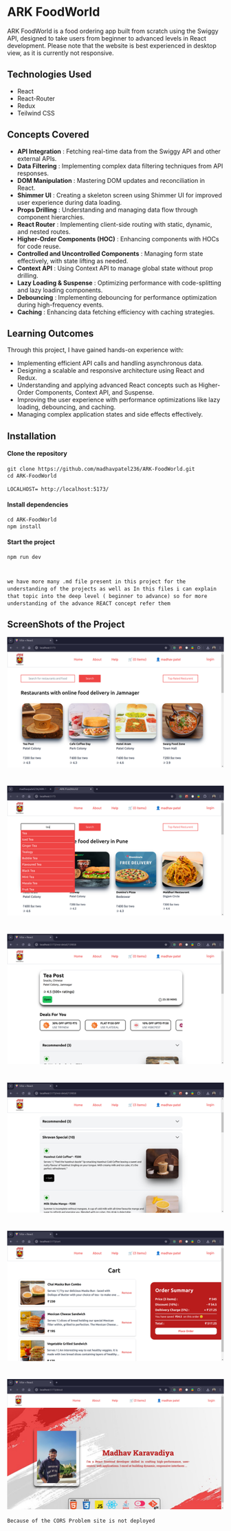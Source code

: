 # ARK FoodWorld

ARK FoodWorld is a food ordering app built from scratch using the Swiggy API, designed to take users from beginner to advanced levels in React development. Please note that the website is best experienced in desktop view, as it is currently not responsive.

## Technologies Used

- React
- React-Router
- Redux
- Teilwind CSS

## Concepts Covered

- **API Integration** : Fetching real-time data from the Swiggy API and other external APIs.
- **Data Filtering** : Implementing complex data filtering techniques from API responses.
- **DOM Manipulation** : Mastering DOM updates and reconciliation in React.
- **Shimmer UI** : Creating a skeleton screen using Shimmer UI for improved user experience      during data loading.
- **Props Drilling** : Understanding and managing data flow through component hierarchies.
- **React Router** : Implementing client-side routing with static, dynamic, and nested routes.
- **Higher-Order Components (HOC)** : Enhancing components with HOCs for code reuse.
- **Controlled and Uncontrolled Components** : Managing form state effectively, with state lifting as needed.
- **Context API** : Using Context API to manage global state without prop drilling.
- **Lazy Loading & Suspense** : Optimizing performance with code-splitting and lazy loading components.
- **Debouncing** : Implementing debouncing for performance optimization during high-frequency events.
- **Caching** : Enhancing data fetching efficiency with caching strategies.
<!-- - Nested Comments: Building complex UIs with N-levels deep nested comments. -->

## Learning Outcomes

Through this project, I have gained hands-on experience with:

- Implementing efficient API calls and handling asynchronous data.
- Designing a scalable and responsive architecture using React and Redux.
- Understanding and applying advanced React concepts such as Higher-Order Components, Context API, and Suspense.
- Improving the user experience with performance optimizations like lazy loading, debouncing, and caching.
- Managing complex application states and side effects effectively.


<!-- ## features:  -->

## Installation

#### Clone the repository

```
git clone https://github.com/madhavpatel236/ARK-FoodWorld.git
cd ARK-FoodWorld
```

`LOCALHOST= http://localhost:5173/`

#### Install dependencies

```
cd ARK-FoodWorld
npm install
```

#### Start the project

```
npm run dev
```

#

`we have more many .md file present in this project for the understanding of the projects as well as In this files i can explain that topic into the deep level ( beginner to advance) so for more understanding of the advance REACT concept refer them `

## ScreenShots of the Project

![SS1](./src/img/ScreenShots/one.png)

#

![SS2](./src/img/ScreenShots/two.png)

#

![SS3](./src/img/ScreenShots/three.png)

#

![SS4](./src/img/ScreenShots/four.png)

#

![SS5](./src/img/ScreenShots/five.png)

#

![SS6](./src/img/ScreenShots/six.png)

`Because of the CORS Problem site is not deployed`
